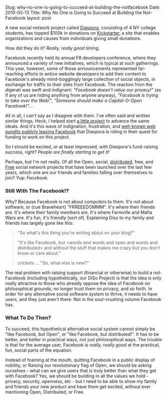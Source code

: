Slug: why-no-one-is-going-to-succeed-at-building-the-notfacebook
Date: 2010-05-13
Title: Why No One is Going to Succeed at Building the Not-Facebook
layout: post

A new social network project called [Diaspora](http://www.joindiaspora.com/), consisting of 4 NY college students, has topped $100k in donations on [Kickstarter](http://www.kickstarter.com/), a site that enables organizations and causes from individuals giving small donations.

How did they do it? *Really, really good timing*.

Facebook recently held its annual F8 developers conference, where they announced a variety of new initiatives, which is typical at such gatherings. This year, however, some of those announcements represented far-reaching efforts to entice website developers to add their content to Facebook's already mind-bogglingly large collection of social objects, in exchange for traffic to their sites from Facebook. The reaction from the digerati was swift and indignant: *"Facebook doesn't value our privacy!"* (as if any of us are hiding anything from anyone anyway), *"Facebook is trying to take over the Web!"*, *"Someone should make a Capital-O-Open Facebook!"*...

All in all, I can't say as I disagree with them. I've often said and written similar things. Heck, I helped start [a little project](http://diso-project.org) to advance the same ideals. And it's this wave of indignation, frustration, and [well-known web pundits publicly leaving Facebook](http://www.readwriteweb.com/archives/more_web_industry_leaders_quit_facebook_call_for_o.php) that Diaspora is riding in their quest for funding to work on this project.

So I should be excited, or at least impressed, with Diaspora's fund-raising success, right? *People are finally starting to get it!*

Perhaps, but I'm *not* really. Of all the Open, social, [distributed](http://diso-project.org), free, and [Free](http://www.gnu.org/philosophy/free-sw.html) social network projects that have been launched over the last few years, which one are our friends and families falling over themselves to join? Yup: *Facebook*.

### Still With The Facebook!?

Why? Because Facebook is not about computers to them. It's not about software, or (cue Braveheart) "FRREEEDOMMM". It's where their friends are. It's where their family members are. It's where Farmville and Mafia Wars are. It's fun, it's friendly (sort of). Explaining Diso to my family and friends has largely gone like this:

> "So what's this thing you're writing about on your blog?"

> "It's like Facebook, but &lt;words and words and open and words and distributed> and without the stuff that makes me crazy but you don't know or care about."

> *crickets* ... "So, what else is new?"

The real problem with raising support (financial or otherwise) to build a not-Facebook (including hypothetically, our DiSo Project) is that the idea is only really attractive to those who already oppose the idea of Facebook on philosophical grounds, no longer trust them on privacy, and so forth. In order for any alternative social software system to thrive, it needs to have users, and they just aren't there. Not in the soul-crushing volume Facebook has.

### What To Do Then?

To succeed, this hypothetical alternative social system cannot simply be "like Facebook, but Open", or "like Facebook, but distributed!". It has to be better, and better in practical ways, not just philosophical ways. The trouble is that for the average user, Facebook is *really, really good* at the practical, fun, social parts of the equation.

Instead of foaming at the mouth, quitting Facebook in a public display of nobility, or Raising our revolutionary flag of Open, we should be asking ourselves - what can we give users that is truly better than what they get with Facebook? Yes, we should be building in all the values we hold - privacy, security, openness, etc - but I need to be able to show my family and friends your new product and have them get excited, without ever mentioning Open, Distributed, or Free.
